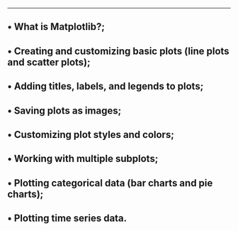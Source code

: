 ----------------------------------------------------------------------------------
• What is Matplotlib?;
-----------------------------------------------------------------------------------
• Creating and customizing basic plots (line plots and scatter plots);
--------------------------------------------------------------------------------
• Adding titles, labels, and legends to plots;
-------------------------------------------------------------------------------
• Saving plots as images;
-------------------------------------------------------------------------------
• Customizing plot styles and colors;
-------------------------------------------------------------------------
• Working with multiple subplots;
------------------------------------------------------------------
• Plotting categorical data (bar charts and pie charts);
--------------------------------------------------------------
• Plotting time series data.
----------------------------------------------------------------
